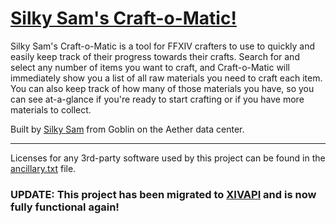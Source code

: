 # [Silky Sam's Craft-o-Matic!](https://samdrudd.github.io/craft-o-matic)

Silky Sam's Craft-o-Matic is a tool for FFXIV crafters to use to quickly and easily keep track of their progress towards their crafts. Search for and select any number of items you want to craft, and Craft-o-Matic will immediately show you a list of all raw materials you need to craft each item. You can also keep track of how many of those materials you have, so you can see at-a-glance if you're ready to start crafting or if you have more materials to collect.


Built by [Silky Sam](https://na.finalfantasyxiv.com/lodestone/character/1746625) from Goblin on the Aether data center.

-----

Licenses for any 3rd-party software used by this project can be found in the [ancillary.txt](ancillary.txt) file.

### UPDATE: This project has been migrated to [XIVAPI](https://xivapi.com/) and is now fully functional again!

